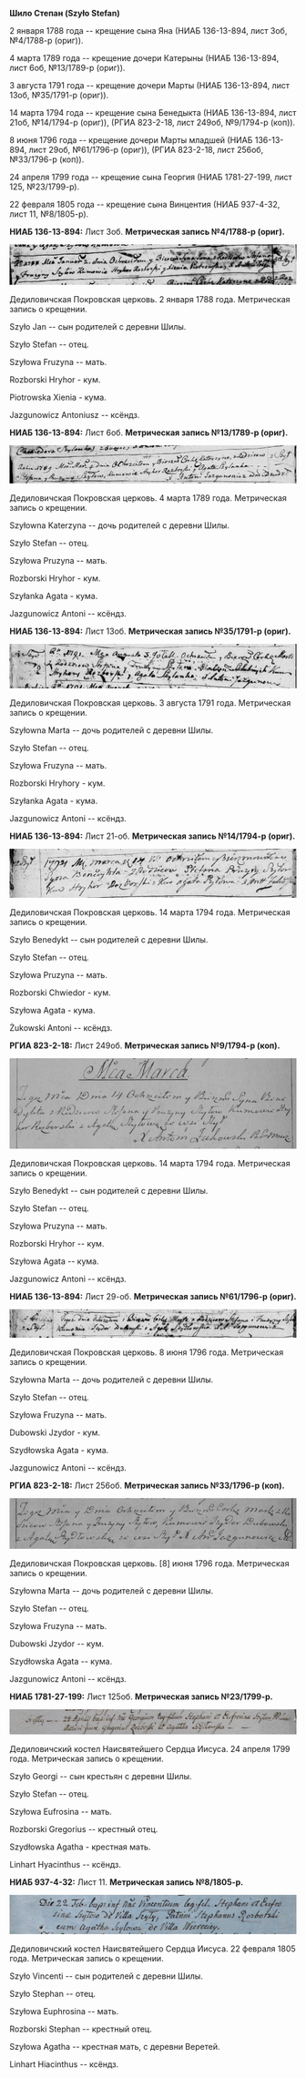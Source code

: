 **Шило Степан (Szyło Stefan)**

2 января 1788 года -- крещение сына Яна (НИАБ 136-13-894, лист 3об,
№4/1788-р (ориг)).

4 марта 1789 года -- крещение дочери Катерыны (НИАБ 136-13-894, лист
6об, №13/1789-р (ориг)).

3 августа 1791 года -- крещение дочери Марты (НИАБ 136-13-894, лист
13об, №35/1791-р (ориг)).

14 марта 1794 года -- крещение сына Бенедыкта (НИАБ 136-13-894, лист
21об, №14/1794-р (ориг)), (РГИА 823-2-18, лист 249об, №9/1794-р (коп)).

8 июня 1796 года -- крещение дочери Марты младшей (НИАБ 136-13-894, лист
29об, №61/1796-р (ориг)), (РГИА 823-2-18, лист 256об, №33/1796-р (коп)).

24 апреля 1799 года -- крещение сына Георгия (НИАБ 1781-27-199, лист
125, №23/1799-р).

22 февраля 1805 года -- крещение сына Винцентия (НИАБ 937-4-32, лист 11,
№8/1805-р).

**НИАБ 136-13-894:** Лист 3об. **Метрическая запись №4/1788-р (ориг).**

![](./media/c7e41032e6b4da8ae9906ff03a074b3848d9b514.png)

Дедиловичская Покровская церковь. 2 января 1788 года. Метрическая запись
о крещении.

Szyło Jan -- сын родителей с деревни Шилы.

Szyło Stefan -- отец.

Szyłowa Fruzyna -- мать.

Rozborski Hryhor - кум.

Piotrowska Xienia - кума.

Jazgunowicz Antoniusz -- ксёндз.

**НИАБ 136-13-894:** Лист 6об. **Метрическая запись №13/1789-р (ориг).**

![](./media/5c0a61d0cb701ccc23ea1b1f485b7f5f586000aa.png)

Дедиловичская Покровская церковь. 4 марта 1789 года. Метрическая запись
о крещении.

Szyłowna Katerzyna -- дочь родителей с деревни Шилы.

Szyło Stefan -- отец.

Szyłowa Pruzyna -- мать.

Rozborski Hryhor - кум.

Szyłanka Agata - кума.

Jazgunowicz Antoni -- ксёндз.

**НИАБ 136-13-894:** Лист 13об. **Метрическая запись №35/1791-р
(ориг).**

![](./media/5c6e60e46489b9531a487902a69cfee1bcda8341.png)

Дедиловичская Покровская церковь. 3 августа 1791 года. Метрическая
запись о крещении.

Szyłowna Marta -- дочь родителей с деревни Шилы.

Szyło Stefan -- отец.

Szyłowa Fruzyna -- мать.

Rozborski Hryhory - кум.

Szyłanka Agata - кума.

Jazgunowicz Antoni -- ксёндз.

**НИАБ 136-13-894:** Лист 21-об. **Метрическая запись №14/1794-р
(ориг).**

![](./media/88aeb0d6d7445249c79c90f55b033a740e2edc2f.png)

Дедиловичская Покровская церковь. 14 марта 1794 года. Метрическая запись
о крещении.

Szyło Benedykt -- сын родителей с деревни Шилы.

Szyło Stefan -- отец.

Szyłowa Pruzyna -- мать.

Rozborski Chwiedor - кум.

Szyłowa Agata - кума.

Żukowski Antoni -- ксёндз.

**РГИА 823-2-18:** Лист 249об. **Метрическая запись №9/1794-р (коп).**

![](./media/b7680f8b3f7538cc857c661ba32843b26ad0e9bf.png)

Дедиловичская Покровская церковь. 14 марта 1794 года. Метрическая запись
о крещении.

Szyło Benedykt -- сын родителей с деревни Шилы.

Szyło Stefan -- отец.

Szyłowa Pruzyna -- мать.

Rozborski Hryhor -- кум.

Szyłowa Agata -- кума.

Jazgunowicz Antoni -- ксёндз.

**НИАБ 136-13-894:** Лист 29-об. **Метрическая запись №61/1796-р
(ориг).**

![](./media/39dd271b35bca84eb5e8abaa116000b498dd0528.png)

Дедиловичская Покровская церковь. 8 июня 1796 года. Метрическая запись о
крещении.

Szyłowna Marta -- дочь родителей с деревни Шилы.

Szyło Stefan -- отец.

Szyłowa Fruzyna -- мать.

Dubowski Jzydor - кум.

Szydłowska Agata - кума.

Jazgunowicz Antoni -- ксёндз.

**РГИА 823-2-18:** Лист 256об. **Метрическая запись №33/1796-р (коп).**

![](./media/e1f150e3ce8980f36ddec03cd9934e9386bebe32.png)

Дедиловичская Покровская церковь. \[8\] июня 1796 года. Метрическая
запись о крещении.

Szyłowna Marta -- дочь родителей с деревни Шилы.

Szyło Stefan -- отец.

Szyłowa Fruzyna -- мать.

Dubowski Jzydor -- кум.

Szydłowska Agata -- кума.

Jazgunowicz Antoni -- ксёндз.

**НИАБ 1781-27-199:** Лист 125об. **Метрическая запись №23/1799-р.**

![](./media/b4c573fdc53e41e16708a13faabb4a6f600c1d74.png)

Дедиловичский костел Наисвятейшего Сердца Иисуса. 24 апреля 1799 года.
Метрическая запись о крещении.

Szyło Georgi -- сын крестьян с деревни Шилы.

Szyło Stefan -- отец.

Szyłowa Eufrosina -- мать.

Rozborski Gregorius -- крестный отец.

Szydłowska Agatha - крестная мать.

Linhart Hyacinthus -- ксёндз.

**НИАБ 937-4-32:** Лист 11. **Метрическая запись №8/1805-р.**

![](./media/d0e8460cf0b6ca064c30b747741781887a81c0e2.png)

Дедиловичский костел Наисвятейшего Сердца Иисуса. 22 февраля 1805 года.
Метрическая запись о крещении.

Szyło Vincenti -- сын родителей с деревни Шилы.

Szyło Stephan -- отец.

Szyłowa Euphrosina -- мать.

Rozborski Stephan -- крестный отец.

Szyłowa Agatha -- крестная мать, с деревни Веретей.

Linhart Hiacinthus -- ксёндз.
